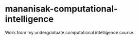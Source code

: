 # mananisak-computational-intelligence
Work from my undergraduate computational intelligence course.
